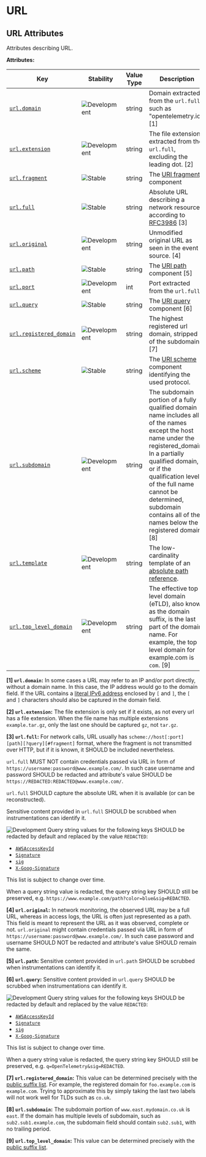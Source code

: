 <!-- NOTE: THIS FILE IS AUTOGENERATED. DO NOT EDIT BY HAND. -->
<!-- see templates/registry/markdown/attribute_namespace.md.j2 -->

# URL

## URL Attributes

Attributes describing URL.

**Attributes:**

| Key | Stability | Value Type | Description | Example Values |
|---|---|---|---|---|
| <a id="url-domain" href="#url-domain">`url.domain`</a> | ![Development](https://img.shields.io/badge/-development-blue) | string | Domain extracted from the `url.full`, such as "opentelemetry.io". [1] | `www.foo.bar`; `opentelemetry.io`; `3.12.167.2`; `[1080:0:0:0:8:800:200C:417A]` |
| <a id="url-extension" href="#url-extension">`url.extension`</a> | ![Development](https://img.shields.io/badge/-development-blue) | string | The file extension extracted from the `url.full`, excluding the leading dot. [2] | `png`; `gz` |
| <a id="url-fragment" href="#url-fragment">`url.fragment`</a> | ![Stable](https://img.shields.io/badge/-stable-lightgreen) | string | The [URI fragment](https://www.rfc-editor.org/rfc/rfc3986#section-3.5) component | `SemConv` |
| <a id="url-full" href="#url-full">`url.full`</a> | ![Stable](https://img.shields.io/badge/-stable-lightgreen) | string | Absolute URL describing a network resource according to [RFC3986](https://www.rfc-editor.org/rfc/rfc3986) [3] | `https://www.foo.bar/search?q=OpenTelemetry#SemConv`; `//localhost` |
| <a id="url-original" href="#url-original">`url.original`</a> | ![Development](https://img.shields.io/badge/-development-blue) | string | Unmodified original URL as seen in the event source. [4] | `https://www.foo.bar/search?q=OpenTelemetry#SemConv`; `search?q=OpenTelemetry` |
| <a id="url-path" href="#url-path">`url.path`</a> | ![Stable](https://img.shields.io/badge/-stable-lightgreen) | string | The [URI path](https://www.rfc-editor.org/rfc/rfc3986#section-3.3) component [5] | `/search` |
| <a id="url-port" href="#url-port">`url.port`</a> | ![Development](https://img.shields.io/badge/-development-blue) | int | Port extracted from the `url.full` | `443` |
| <a id="url-query" href="#url-query">`url.query`</a> | ![Stable](https://img.shields.io/badge/-stable-lightgreen) | string | The [URI query](https://www.rfc-editor.org/rfc/rfc3986#section-3.4) component [6] | `q=OpenTelemetry` |
| <a id="url-registered-domain" href="#url-registered-domain">`url.registered_domain`</a> | ![Development](https://img.shields.io/badge/-development-blue) | string | The highest registered url domain, stripped of the subdomain. [7] | `example.com`; `foo.co.uk` |
| <a id="url-scheme" href="#url-scheme">`url.scheme`</a> | ![Stable](https://img.shields.io/badge/-stable-lightgreen) | string | The [URI scheme](https://www.rfc-editor.org/rfc/rfc3986#section-3.1) component identifying the used protocol. | `https`; `ftp`; `telnet` |
| <a id="url-subdomain" href="#url-subdomain">`url.subdomain`</a> | ![Development](https://img.shields.io/badge/-development-blue) | string | The subdomain portion of a fully qualified domain name includes all of the names except the host name under the registered_domain. In a partially qualified domain, or if the qualification level of the full name cannot be determined, subdomain contains all of the names below the registered domain. [8] | `east`; `sub2.sub1` |
| <a id="url-template" href="#url-template">`url.template`</a> | ![Development](https://img.shields.io/badge/-development-blue) | string | The low-cardinality template of an [absolute path reference](https://www.rfc-editor.org/rfc/rfc3986#section-4.2). | `/users/{id}`; `/users/:id`; `/users?id={id}` |
| <a id="url-top-level-domain" href="#url-top-level-domain">`url.top_level_domain`</a> | ![Development](https://img.shields.io/badge/-development-blue) | string | The effective top level domain (eTLD), also known as the domain suffix, is the last part of the domain name. For example, the top level domain for example.com is `com`. [9] | `com`; `co.uk` |

**[1] `url.domain`:** In some cases a URL may refer to an IP and/or port directly, without a domain name. In this case, the IP address would go to the domain field. If the URL contains a [literal IPv6 address](https://www.rfc-editor.org/rfc/rfc2732#section-2) enclosed by `[` and `]`, the `[` and `]` characters should also be captured in the domain field.

**[2] `url.extension`:** The file extension is only set if it exists, as not every url has a file extension. When the file name has multiple extensions `example.tar.gz`, only the last one should be captured `gz`, not `tar.gz`.

**[3] `url.full`:** For network calls, URL usually has `scheme://host[:port][path][?query][#fragment]` format, where the fragment
is not transmitted over HTTP, but if it is known, it SHOULD be included nevertheless.

`url.full` MUST NOT contain credentials passed via URL in form of `https://username:password@www.example.com/`.
In such case username and password SHOULD be redacted and attribute's value SHOULD be `https://REDACTED:REDACTED@www.example.com/`.

`url.full` SHOULD capture the absolute URL when it is available (or can be reconstructed).

Sensitive content provided in `url.full` SHOULD be scrubbed when instrumentations can identify it.

![Development](https://img.shields.io/badge/-development-blue)
Query string values for the following keys SHOULD be redacted by default and replaced by the
value `REDACTED`:

* [`AWSAccessKeyId`](https://docs.aws.amazon.com/AmazonS3/latest/userguide/RESTAuthentication.html#RESTAuthenticationQueryStringAuth)
* [`Signature`](https://docs.aws.amazon.com/AmazonS3/latest/userguide/RESTAuthentication.html#RESTAuthenticationQueryStringAuth)
* [`sig`](https://learn.microsoft.com/azure/storage/common/storage-sas-overview#sas-token)
* [`X-Goog-Signature`](https://cloud.google.com/storage/docs/access-control/signed-urls)

This list is subject to change over time.

When a query string value is redacted, the query string key SHOULD still be preserved, e.g.
`https://www.example.com/path?color=blue&sig=REDACTED`.

**[4] `url.original`:** In network monitoring, the observed URL may be a full URL, whereas in access logs, the URL is often just represented as a path. This field is meant to represent the URL as it was observed, complete or not.
`url.original` might contain credentials passed via URL in form of `https://username:password@www.example.com/`. In such case password and username SHOULD NOT be redacted and attribute's value SHOULD remain the same.

**[5] `url.path`:** Sensitive content provided in `url.path` SHOULD be scrubbed when instrumentations can identify it.

**[6] `url.query`:** Sensitive content provided in `url.query` SHOULD be scrubbed when instrumentations can identify it.

![Development](https://img.shields.io/badge/-development-blue)
Query string values for the following keys SHOULD be redacted by default and replaced by the value `REDACTED`:

* [`AWSAccessKeyId`](https://docs.aws.amazon.com/AmazonS3/latest/userguide/RESTAuthentication.html#RESTAuthenticationQueryStringAuth)
* [`Signature`](https://docs.aws.amazon.com/AmazonS3/latest/userguide/RESTAuthentication.html#RESTAuthenticationQueryStringAuth)
* [`sig`](https://learn.microsoft.com/azure/storage/common/storage-sas-overview#sas-token)
* [`X-Goog-Signature`](https://cloud.google.com/storage/docs/access-control/signed-urls)

This list is subject to change over time.

When a query string value is redacted, the query string key SHOULD still be preserved, e.g.
`q=OpenTelemetry&sig=REDACTED`.

**[7] `url.registered_domain`:** This value can be determined precisely with the [public suffix list](https://publicsuffix.org/). For example, the registered domain for `foo.example.com` is `example.com`. Trying to approximate this by simply taking the last two labels will not work well for TLDs such as `co.uk`.

**[8] `url.subdomain`:** The subdomain portion of `www.east.mydomain.co.uk` is `east`. If the domain has multiple levels of subdomain, such as `sub2.sub1.example.com`, the subdomain field should contain `sub2.sub1`, with no trailing period.

**[9] `url.top_level_domain`:** This value can be determined precisely with the [public suffix list](https://publicsuffix.org/).
